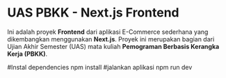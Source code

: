 # UAS PBKK - Next.js Frontend

Ini adalah proyek **Frontend** dari aplikasi E-Commerce sederhana yang dikembangkan menggunakan **Next.js**. Proyek ini merupakan bagian dari Ujian Akhir Semester (UAS) mata kuliah **Pemograman Berbasis Kerangka Kerja (PBKK)**.

#Instal dependencies
npm install
#jalankan aplikasi
npm run dev
